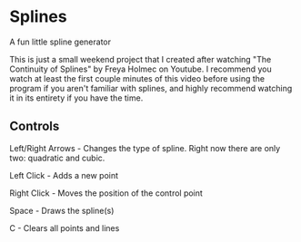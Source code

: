 # Splines
A fun little spline generator

This is just a small weekend project that I created after watching "The Continuity of Splines" by Freya Holmec on Youtube.
I recommend you watch at least the first couple minutes of this video before using the program if you aren't familiar with 
splines, and highly recommend watching it in its entirety if you have the time.

## Controls
Left/Right Arrows - Changes the type of spline. Right now there are only two: quadratic and cubic.

Left Click - Adds a new point

Right Click - Moves the position of the control point

Space - Draws the spline(s)

C - Clears all points and lines
